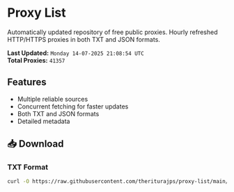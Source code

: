 # Proxy List

Automatically updated repository of free public proxies. Hourly refreshed HTTP/HTTPS proxies in both TXT and JSON formats.

**Last Updated:** `Monday 14-07-2025 21:08:54 UTC`  
**Total Proxies:** `41357`

## Features
- Multiple reliable sources
- Concurrent fetching for faster updates
- Both TXT and JSON formats
- Detailed metadata

## 📥 Download

### TXT Format
```bash
curl -O https://raw.githubusercontent.com/theriturajps/proxy-list/main/proxies.txt